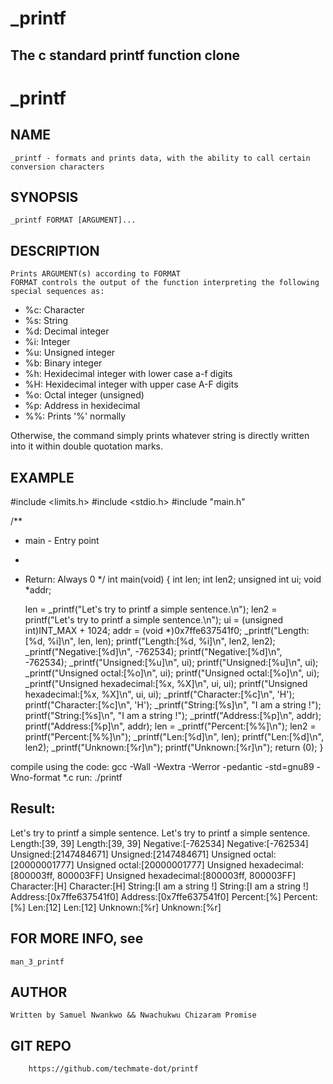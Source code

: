 # _printf
## The c standard printf function clone
# _printf

## NAME
	_printf - formats and prints data, with the ability to call certain
	conversion characters

## SYNOPSIS
	_printf FORMAT [ARGUMENT]...

## DESCRIPTION
	Prints ARGUMENT(s) according to FORMAT
	FORMAT controls the output of the function interpreting the following
	special sequences as:

- %c: Character
- %s: String
- %d: Decimal integer
- %i: Integer
- %u: Unsigned integer
- %b: Binary integer
- %h: Hexidecimal integer with lower case a-f digits
- %H: Hexidecimal integer with upper case A-F digits
- %o: Octal integer (unsigned)
- %p: Address in hexidecimal
- %%: Prints '%' normally

Otherwise, the command simply prints whatever string is directly written into it
within double quotation marks.

## EXAMPLE

#include <limits.h>
#include <stdio.h>
#include "main.h"

/**
 * main - Entry point
 *
 * Return: Always 0
 */
int main(void)
{
    int len;
    int len2;
    unsigned int ui;
    void *addr;

    len = _printf("Let's try to printf a simple sentence.\n");
    len2 = printf("Let's try to printf a simple sentence.\n");
    ui = (unsigned int)INT_MAX + 1024;
    addr = (void *)0x7ffe637541f0;
    _printf("Length:[%d, %i]\n", len, len);
    printf("Length:[%d, %i]\n", len2, len2);
    _printf("Negative:[%d]\n", -762534);
    printf("Negative:[%d]\n", -762534);
    _printf("Unsigned:[%u]\n", ui);
    printf("Unsigned:[%u]\n", ui);
    _printf("Unsigned octal:[%o]\n", ui);
    printf("Unsigned octal:[%o]\n", ui);
    _printf("Unsigned hexadecimal:[%x, %X]\n", ui, ui);
    printf("Unsigned hexadecimal:[%x, %X]\n", ui, ui);
    _printf("Character:[%c]\n", 'H');
    printf("Character:[%c]\n", 'H');
    _printf("String:[%s]\n", "I am a string !");
    printf("String:[%s]\n", "I am a string !");
    _printf("Address:[%p]\n", addr);
    printf("Address:[%p]\n", addr);
    len = _printf("Percent:[%%]\n");
    len2 = printf("Percent:[%%]\n");
    _printf("Len:[%d]\n", len);
    printf("Len:[%d]\n", len2);
    _printf("Unknown:[%r]\n");
    printf("Unknown:[%r]\n");
    return (0);
}

compile using the code: gcc -Wall -Wextra -Werror -pedantic -std=gnu89 -Wno-format *.c
run:  ./printf

## Result:

Let's try to printf a simple sentence.
Let's try to printf a simple sentence.
Length:[39, 39]
Length:[39, 39]
Negative:[-762534]
Negative:[-762534]
Unsigned:[2147484671]
Unsigned:[2147484671]
Unsigned octal:[20000001777]
Unsigned octal:[20000001777]
Unsigned hexadecimal:[800003ff, 800003FF]
Unsigned hexadecimal:[800003ff, 800003FF]
Character:[H]
Character:[H]
String:[I am a string !]
String:[I am a string !]
Address:[0x7ffe637541f0]
Address:[0x7ffe637541f0]
Percent:[%]
Percent:[%]
Len:[12]
Len:[12]
Unknown:[%r]
Unknown:[%r]

## FOR MORE INFO, see
	man_3_printf

## AUTHOR
	Written by Samuel Nwankwo && Nwachukwu Chizaram Promise

## GIT REPO
    	https://github.com/techmate-dot/printf	
